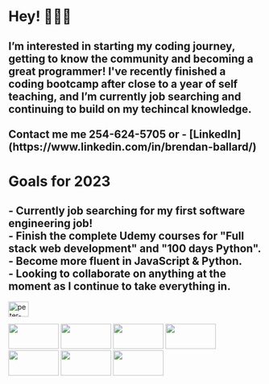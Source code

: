 <h1> Hey! 👨🏽‍💻 </h1>
<h2>
I’m interested in starting my coding journey, getting to know the community and becoming a great programmer! I've recently finished a coding bootcamp after close to a year of self teaching, and      I’m currently job searching and continuing to build on my techincal knowledge. <br>
 <br>
Contact me me 254-624-5705 or - [LinkedIn](https://www.linkedin.com/in/brendan-ballard/)
 </h2>

 <h1> Goals for 2023 </h1> 
 <h2>
 - Currently job searching for my first software engineering job! <br>
 - Finish the complete Udemy courses for "Full stack web development" and "100 days Python". <br>
 - Become more fluent in JavaScript & Python. <br>
 - Looking to collaborate on anything at the moment as I continue to take everything in. <br>
 </h2>
<p align="left">
<a href="(https://www.linkedin.com/in/brendan-ballard/)" target="blank"><img align="center" src="https://raw.githubusercontent.com/rahuldkjain/github-profile-readme-generator/master/src/images/icons/Social/linked-in-alt.svg" alt="peter-lucido" height="30" width="40" /></a>
</p>


 <img src="https://img.shields.io/badge/React-20232A?style=for-the-badge&logo=react&logoColor=61DAFB" width="100" height="50"/> <img src="https://img.shields.io/badge/JavaScript-323330?style=for-the-badge&logo=javascript&logoColor=F7DF1E" width="100" height="50"/> <img src="https://img.shields.io/badge/HTML5-E34F26?style=for-the-badge&logo=html5&logoColor=white" width="100" height="50"/> <img src="https://img.shields.io/badge/css3-%231572B6.svg?style=for-the-badge&logo=css3&logoColor=white" width="100" height="50"/> <img src="https://img.shields.io/badge/VSCode-0078D4?style=for-the-badge&logo=visual%20studio%20code&logoColor=white" width="100" height="50"/> <img src="https://img.shields.io/badge/MongoDB-4EA94B?style=for-the-badge&logo=mongodb&logoColor=white" width="100" height="50"/> <img src="https://img.shields.io/badge/Mongoose-880000.svg?style=for-the-badge&logo=Mongoose&logoColor=white" width="100" height="50"/>
<!---
Bballard96/Bballard96 is a ✨ special ✨ repository because its `README.md` (this file) appears on your GitHub profile.
You can click the Preview link to take a look at your changes.
--->
